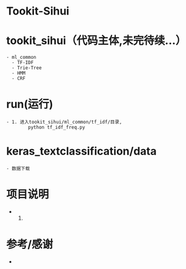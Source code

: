 # Tookit-Sihui


# tookit_sihui（代码主体,未完待续...）
    - ml_common
      - TF-IDF
      - Trie-Tree
      - HMM
      - CRF


# run(运行)
    - 1. 进入tookit_sihui/ml_common/tf_idf/目录,
            python tf_idf_freq.py


# keras_textclassification/data
    - 数据下载


# 项目说明
  - 1.


# 参考/感谢
*

